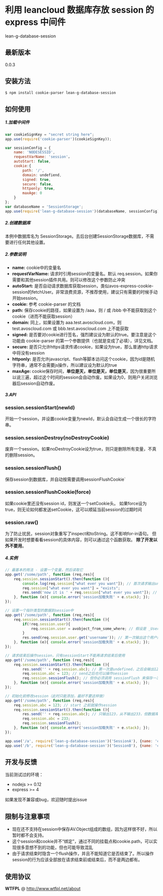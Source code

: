 # 利用 leancloud 数据库存放 session 的 express 中间件

lean-g-database-session

## 最新版本
0.0.3

## 安装方法

```sh
$ npm install cookie-parser lean-g-database-session
```

## 如何使用
##### 1.加载中间件

```javascript
var cookieSignKey = "secret string here";
app.use(require('cookie-parser')(cookieSignKey));

var sessionConfig = {
    name: 'NODESESSID',
    requestVarName: 'session'，
    autoStart: false,
    cookie:{
        path: '/',
        domain: undefiend,
        signed: true,
        secure: false,
        httponly: true,
        maxAge: 0
    }
};
var databaseName = 'SessionStorage';
app.use(require('lean-g-database-session')(databaseName, sessionConfig));
```
##### 2.创建数据库
本例中数据库名为 SessionStorage。去后台创建SessionStorage数据库，不需要进行任何其他设置。

##### 2.参数说明
* **name:** cookie中的变量名
* **requestVarName:** 请求时引用session的变量名。默认 req.session。如果你需要和其他session插件共用。则可以修改这个参数防止冲突
* **autoStart:** 是否自动请求数据库获取session，类似avos-express-cookie-session的fetchUser。非常浪费资源，不推荐使用，建议只有需要的时候手动开始session。
* **cookie:** 参考 cookie-parser 的文档
* **path:** 保存cookie的路径，如果设置为 /aaa，则 / 或 /bbb 中不能获取到这个cookie（进而不能获取session）
* **domain:** 同上，如果设置为 aaa.test.avoscloud.com，则 test.avoscloud.com 或 bbb.test.avoscloud.com 上不能获取
* **signed:** 是否要对cookie进行签名，强烈建议设为默认的true。要注意是这个功能由 cookie-parser 的第一个参数提供（也就是变成了必填），详见文档。
* **secure:** 是否只允许https请求传递cookie，如果设为true，那么普通http请求中将没有session
* **httponly:** 是否允许javascript、flash等脚本访问这个cookie，因为id是随机字符串，通常不会需要js操作，所以建议设为默认的true
* **maxAge:** cookie保存时间，**单位是天，单位是天，单位是天**，因为很重要所以说三遍，超过这个时间的session会自动作废。如果设为0，则用户关闭浏览器后session自动作废。

##### 3.API
### session.sessionStart(newId)
开始一个session，并设置cookie变量为newId，默认会自动生成一个很长的字符串。

### session.sessionDestroy(noDestroyCookie)  
废弃一个session。如果noDestroyCookie设为true，则只是删除所有变量，不真的删除session。

### session.sessionFlush()
保存session到数据库，并自动按需要调用sessionFlushCookie`

### session.sessionFlushCookie(force)
如果cookie里还没有session id，则发送一个setCookie头。
如果force设为true，则无论如何都发送setCookie，这可以顺延当前session的过期时间

### session.raw()
为了防止扰民，session对象重写了inspect和toString。这不影响for-in语句。
但如果开发时想要看看session的具体内容，则可以通过这个函数获取。
**除了开发以外不要用**。

##### 4.实例
```javascript
// 最基本的用法 - 设置一个变量，然后读取它
app.get('/some/path', function (req,res){
	req.session.sessionStart().then(function (){
        console.log(req.session["what ever you want"]); // 首次请求输出undefined，之后输出 exists
        req.session["what ever you want"] = "exists";
        res.send('now it is ' + req.session["what ever you want"]); // 每一次都输出 now it is exists 到浏览器
    }, function (e){ console.error('session加载失败' + e.stack); });
});
```
```javascript
// 设置一个指针类型的数据到session中
app.get('/some/path', function (req,res){
	req.session.sessionStart().then(function (){
	    if(!req.session.user){
            req.session.user = avobject_from_some_where; // 假设是 _User 表查出来的一个用户
        }
        res.send(req.session.user.get('username')); // 第一次输出这个用户的username字段，之后输出undefined。可见虽然能保存pointer，但不会每次都进行查询。如果需要用户信息，需要再调用 req.session.user.fetch() 方法
    }, function (e){ console.error('session加载失败' + e.stack); });
});
```
```javascript
// 请求结束后操作session，只有sessionStart不能再请求结束后使用
app.get('/some/path', function (req,res){
	req.session.sessionStart().then(function (){
        res.send('' + req.session.abc); // 第一次是undefined，之后会输出123，并且数据库会对“123”进行保存
        req.session.abc = 123; // send之后也可以操作session
        req.session.sessionFlush(); // 但你必须调用 sessionFlush 来保存一次数据库，否则*send之后的*修改就丢失了
    }, function (e){ console.error('session加载失败' + e.stack); });
});
```
```javascript
// 初始化前修改session（此时只能添加，最好不要这样做）
app.get('/some/path', function (req,res){
    req.session.abc = 123; // start 之前就操作session
	req.session.sessionStart().then(function (){
        res.send('' + req.session.abc); // 只输出123，从不输出233，但数据库中保存的是“233”
        req.session.abc = 233;
        req.session.sessionFlush(); 
    }, function (e){ console.error('session加载失败' + e.stack); });
});
```
```javascript
app.use('/a', require('lean-g-database-session')('SessionA'), {name: 'cookie-a'}); // 在 /a 目录下用一个session
app.use('/b', require('lean-g-database-session')('SessionB'), {name: 'cookie-b'}); // 在 /b 目录下用另一个互不影响的session
```

## 开发与反馈
当前测试过的环境：
* nodejs >= 0.12
* express >= 4

如果发现不兼容或bug，欢迎随时提出issue

## 限制与注意事项
* 现在还不支持在session中保存AV.Object组成的数组，因为这样很不好，所以暂时都不会支持。
* 这个session和cookie并不“绑定”，通过不同的挂载点和cookie.path，可以实现很多意想不到的功能，但也可能导致混乱
* 由于请求结束时隐含一个flush操作，并且不能知道它是否结束了。所以操作session的行为应该全部放在请求结束前或结束后，而不是两边都有。

## 使用协议

**WTFPL** @ http://www.wtfpl.net/about
